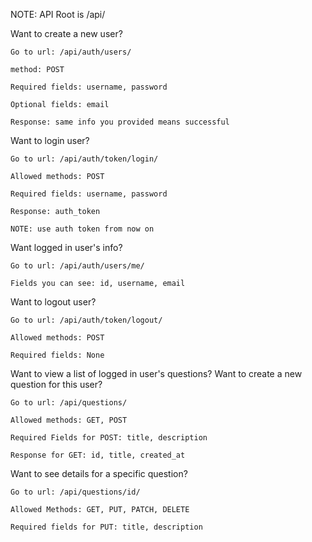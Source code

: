 NOTE: API Root is /api/



Want to create a new user?
```
Go to url: /api/auth/users/

method: POST

Required fields: username, password

Optional fields: email

Response: same info you provided means successful
```


Want to login user?
```
Go to url: /api/auth/token/login/

Allowed methods: POST

Required fields: username, password

Response: auth_token

NOTE: use auth token from now on
```


Want logged in user's info?
```
Go to url: /api/auth/users/me/

Fields you can see: id, username, email
```


Want to logout user?
```
Go to url: /api/auth/token/logout/

Allowed methods: POST

Required fields: None
```


Want to view a list of logged in user's questions?
Want to create a new question for this user?
```
Go to url: /api/questions/

Allowed methods: GET, POST

Required Fields for POST: title, description

Response for GET: id, title, created_at
```


Want to see details for a specific question?
```
Go to url: /api/questions/id/

Allowed Methods: GET, PUT, PATCH, DELETE

Required fields for PUT: title, description
```
